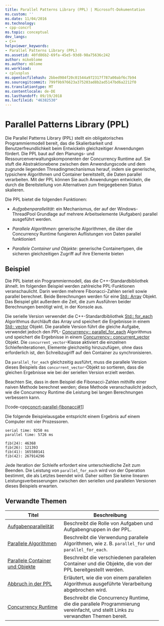 ```yaml
---
title: Parallel Patterns Library (PPL) | Microsoft-Dokumentation
ms.custom: ''
ms.date: 11/04/2016
ms.technology:
- cpp-concrt
ms.topic: conceptual
dev_langs:
- C++
helpviewer_keywords:
- Parallel Patterns Library (PPL)
ms.assetid: 40fd86b2-69fa-45e5-93d8-98a75636c242
author: mikeblome
ms.author: mblome
ms.workload:
- cplusplus
ms.openlocfilehash: 2bbed984f20c01544a972317f787a00abf6c7b94
ms.sourcegitcommit: 799f9b976623a375203ad8b2ad5147bd6a2212f0
ms.translationtype: MT
ms.contentlocale: de-DE
ms.lasthandoff: 09/19/2018
ms.locfileid: "46382530"
---
```

# <a name="parallel-patterns-library-ppl"></a>Parallel Patterns Library (PPL)

Die Parallel Patterns Library (PPL) stellt ein obligatorisches Programmiermodell bereit, das die Skalierbarkeit und Benutzerfreundlichkeit beim Entwickeln gleichzeitiger Anwendungen fördert. Die PPL baut auf den Planungs- und Ressourcenverwaltungskomponenten der Concurrency Runtime auf. Sie stuft die Abstraktionebene zwischen dem Anwendungscode und dem zugrunde liegenden Threadingmechanismus herauf, indem sie generische, typsichere Algorithmen und Container bereitstellt, die Daten parallel verarbeiten. Mit der PPL können Sie auch Anwendungen entwickeln, die durch die Bereitstellung von Alternativen zum freigegebenen Status skalieren.

Die PPL bietet die folgenden Funktionen:

- *Aufgabenparallelität*: ein Mechanismus, der auf der Windows-ThreadPool Grundlage auf mehrere Arbeitselemente (Aufgaben) parallel ausgeführt werden.

- *Parallele Algorithmen*: generische Algorithmen, die über die Concurrency Runtime fungieren Auflistungen von Daten parallel funktioniert

- *Parallele Container und Objekte*: generische Containertypen, die sicheren gleichzeitigen Zugriff auf ihre Elemente bieten

## <a name="example"></a>Beispiel

Die PPL bietet ein Programmiermodell, das die C++-Standardbibliothek ähnelt. Im folgenden Beispiel werden zahlreiche PPL-Funktionen veranschaulicht. Darin werden mehrere Fibonacci-Zahlen seriell sowie parallel berechnet. Beide Berechnungen werden für eine [Std:: Array](../../standard-library/array-class-stl.md) Objekt. Das Beispiel gibt außerdem die Zeit, die zum Ausführen beider Berechnungen benötigt wird, in der Konsole aus.

Die serielle Version verwendet die C++-Standardbibliothek [Std:: for_each](../../standard-library/algorithm-functions.md#for_each) Algorithmus durchläuft das Array und speichert die Ergebnisse in einem [Std:: vector](../../standard-library/vector-class.md) Objekt. Die parallele Version führt die gleiche Aufgabe, verwendet jedoch den PPL- [Concurrency:: parallel_for_each](reference/concurrency-namespace-functions.md#parallel_for_each) Algorithmus und speichert die Ergebnisse in einem [Concurrency:: concurrent_vector](../../parallel/concrt/reference/concurrent-vector-class.md) Objekt. Die `concurrent_vector`-Klasse aktiviert die einzelnen Schleifeniterationen, Elemente gleichzeitig hinzuzufügen, ohne dass erforderlich ist, den Schreibzugriff auf den Container zu synchronisieren.

Da `parallel_for_each` gleichzeitig ausführt, muss die parallele Version dieses Beispiels das `concurrent_vector`-Objekt so sortieren, dass die gleichen Ergebnisse wie bei der seriellen Version erzielt werden.

Beachten Sie, dass in dem Beispiel die Fibonacci-Zahlen mithilfe einer naiven Methode berechnet werden; diese Methode veranschaulicht jedoch, wie die Concurrency Runtime die Leistung bei langen Berechnungen verbessern kann.

[!code-cpp[concrt-parallel-fibonacci#1](../../parallel/concrt/codesnippet/cpp/parallel-patterns-library-ppl_1.cpp)]

Die folgende Beispielausgabe entspricht einem Ergebnis auf einem Computer mit vier Prozessoren.

```Output
serial time: 9250 ms
parallel time: 5726 ms

fib(24): 46368
fib(26): 121393
fib(41): 165580141
fib(42): 267914296
```

Jede Iteration der Schleife erfordert eine unterschiedliche Zeit zum Beenden. Die Leistung von `parallel_for_each` wird von der Operation bestimmt, die als Letztes beendet wird. Daher sollten Sie keine linearen Leistungsverbesserungen zwischen den seriellen und parallelen Versionen dieses Beispiels erwarten.

## <a name="related-topics"></a>Verwandte Themen

|Titel|Beschreibung|
|-----------|-----------------|
|[Aufgabenparallelität](../../parallel/concrt/task-parallelism-concurrency-runtime.md)|Beschreibt die Rolle von Aufgaben und Aufgabengruppen in der PPL.|
|[Parallele Algorithmen](../../parallel/concrt/parallel-algorithms.md)|Beschreibt die Verwendung parallele Algorithmen, wie z. B. `parallel_for` und `parallel_for_each`.|
|[Parallele Container und Objekte](../../parallel/concrt/parallel-containers-and-objects.md)|Beschreibt die verschiedenen parallelen Container und die Objekte, die von der PPL bereitgestellt werden.|
|[Abbruch in der PPL](cancellation-in-the-ppl.md)|Erläutert, wie die von einem parallelen Algorithmus ausgeführte Verarbeitung abgebrochen wird.|
|[Concurrency Runtime](../../parallel/concrt/concurrency-runtime.md)|Beschreibt die Concurrency Runtime, die die parallele Programmierung vereinfacht, und stellt Links zu verwandten Themen bereit.|

